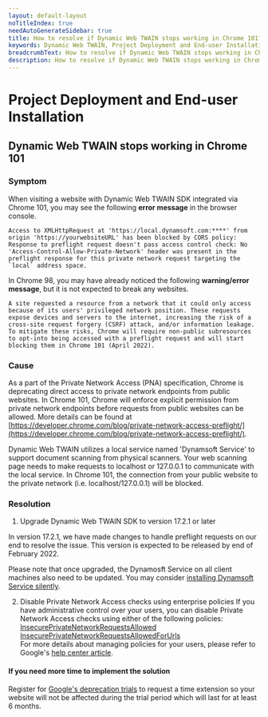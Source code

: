 ```yaml
---
layout: default-layout
noTitleIndex: true
needAutoGenerateSidebar: true
title: How to resolve if Dynamic Web TWAIN stops working in Chrome 101?
keywords: Dynamic Web TWAIN, Project Deployment and End-user Installation, Chrome 101, Private Network Access, preflight request
breadcrumbText: How to resolve if Dynamic Web TWAIN stops working in Chrome 101?
description: How to resolve if Dynamic Web TWAIN stops working in Chrome 101?
---
```


# Project Deployment and End-user Installation

## Dynamic Web TWAIN stops working in Chrome 101

### Symptom

When visiting a website with Dynamic Web TWAIN SDK integrated via Chrome 101, you may see the following **error message** in the browser console.

```
Access to XMLHttpRequest at 'https://local.dynamsoft.com:****' from origin 'https://yourwebsiteURL' has been blocked by CORS policy: Response to preflight request doesn't pass access control check: No 'Access-Control-Allow-Private-Network' header was present in the preflight response for this private network request targeting the `local` address space.
```

In Chrome 98, you may have already noticed the following **warning/error message**, but it is not expected to break any websites.

```
A site requested a resource from a network that it could only access because of its users' privileged network position. These requests expose devices and servers to the internet, increasing the risk of a cross-site request forgery (CSRF) attack, and/or information leakage.
To mitigate these risks, Chrome will require non-public subresources to opt-into being accessed with a preflight request and will start blocking them in Chrome 101 (April 2022).
```

### Cause

As a part of the Private Network Access (PNA) specification, Chrome is deprecating direct access to private network endpoints from public websites. In Chrome 101, Chrome will  enforce explicit permission from private network endpoints before requests from public websites can be allowed. More details can be found at [https://developer.chrome.com/blog/private-network-access-preflight/](https://developer.chrome.com/blog/private-network-access-preflight/).

Dynamic Web TWAIN utilizes a local service named 'Dynamsoft Service' to support document scanning from physical scanners. Your web scanning page needs to make requests to localhost or 127.0.0.1 to communicate with the local service. In Chrome 101, the connection from your public website to the private network (i.e. localhost/127.0.0.1) will be blocked.


### Resolution

1. Upgrade Dynamic Web TWAIN SDK to version 17.2.1 or later 

In version 17.2.1, we have made changes to handle preflight requests on our end to resolve the issue. This version is expected to be released by end of February 2022.

Please note that once upgraded, the Dynamosft Service on all client machines also need to be updated. You may consider [installing Dynamsoft Service silently](https://www.dynamsoft.com/web-twain/docs/faq/can-i-install-dynamsoft-service-silently.html?ver=latest#can-i-install-dynamsoft-service-silently).

2. Disable Private Network Access checks using enterprise policies
If you have administrative control over your users, you can disable Private Network Access checks using either of the following policies:
[InsecurePrivateNetworkRequestsAllowed](https://chromeenterprise.google/policies/#InsecurePrivateNetworkRequestsAllowed)  
[InsecurePrivateNetworkRequestsAllowedForUrls](https://chromeenterprise.google/policies/#InsecurePrivateNetworkRequestsAllowedForUrls)  
For more details about managing policies for your users, please refer to Google's [help center article](https://support.google.com/chrome/a/answer/9037717).

#### If you need more time to implement the solution

Register for [Google's deprecation trials](https://developer.chrome.com/blog/origin-trials/#deprecation-trials) to request a time extension so your website will not be affected during the trial period which will last for at least 6 months.

